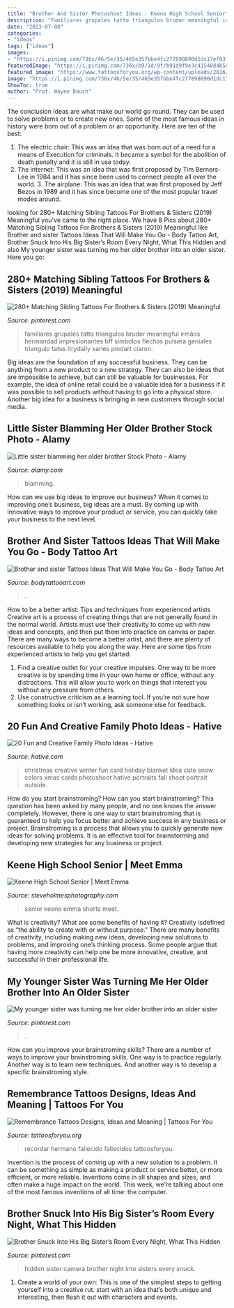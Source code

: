 ```yaml
---
title: "Brother And Sister Photoshoot Ideas : Keene High School Senior"
description: "Familiares grupales tatto triangulos bruder meaningful irmãos hermandad impresionantes bff simbolos flechas pulsera geniales triangulo tatus itrydaily xarles pindart ciaron"
date: "2023-07-08"
categories:
- "ideas"
tags: ["ideas"]
images:
- "https://i.pinimg.com/736x/46/5e/35/465e357bbe4fc277898890d1dc17ef83.jpg"
featuredImage: "https://i.pinimg.com/736x/b9/1d/9f/b91d9f9e3c41540d4b5d550ad45cb070.jpg"
featured_image: "https://www.tattoosforyou.org/wp-content/uploads/2016/05/Remembrance-Tattoo-Ideas-768x957.jpg"
image: "https://i.pinimg.com/736x/46/5e/35/465e357bbe4fc277898890d1dc17ef83.jpg"
ShowToc: true
author: "Prof. Wayne Bauch"
---
```



The conclusion
Ideas are what make our world go round. They can be used to solve problems or to create new ones. Some of the most famous ideas in history were born out of a problem or an opportunity. Here are ten of the best:
1. The electric chair: This was an idea that was born out of a need for a means of Execution for criminals. It became a symbol for the abolition of death penalty and it is still in use today.
2. The internet: This was an idea that was first proposed by Tim Berners-Lee in 1984 and it has since been used to connect people all over the world. 3. The airplane: This was an idea that was first proposed by Jeff Bezos in 1989 and it has since become one of the most popular travel modes around. 
	

		
looking for 280+ Matching Sibling Tattoos For Brothers &amp; Sisters (2019) Meaningful you've came to the right place. We have 8 Pics about 280+ Matching Sibling Tattoos For Brothers &amp; Sisters (2019) Meaningful like Brother and sister Tattoos Ideas That Will Make You Go - Body Tattoo Art, Brother Snuck Into His Big Sister’s Room Every Night, What This Hidden and also My younger sister was turning me her older brother into an older sister. Here you go:
		
    
## 280+ Matching Sibling Tattoos For Brothers &amp; Sisters (2019) Meaningful

<img loading=lazy src="https://i.pinimg.com/736x/46/5e/35/465e357bbe4fc277898890d1dc17ef83.jpg" onerror="this.onerror=null;this.src='https://tse1.mm.bing.net/th?id=OIP.03lj2F_Wex4E-8dAZT3tYQHaJ3&amp;pid=15.1';" alt="280+ Matching Sibling Tattoos For Brothers &amp; Sisters (2019) Meaningful">

_Source: pinterest.com_

>familiares grupales tatto triangulos bruder meaningful irmãos hermandad impresionantes bff simbolos flechas pulsera geniales triangulo tatus itrydaily xarles pindart ciaron. 

	

Big ideas are the foundation of any successful business. They can be anything from a new product to a new strategy. They can also be ideas that are impossible to achieve, but can still be valuable for businesses. For example, the idea of online retail could be a valuable idea for a business if it was possible to sell products without having to go into a physical store. Another big idea for a business is bringing in new customers through social media.

    
## Little Sister Blamming Her Older Brother Stock Photo - Alamy

<img loading=lazy src="https://c8.alamy.com/comp/AFA2WG/little-sister-blamming-her-older-brother-AFA2WG.jpg" onerror="this.onerror=null;this.src='https://tse2.mm.bing.net/th?id=OIP.eVjhmufZdEylL1gDORDbTAHaL4&amp;pid=15.1';" alt="Little sister blamming her older brother Stock Photo - Alamy">

_Source: alamy.com_

>blamming. 

	

How can we use big ideas to improve our business?
When it comes to improving one’s business, big ideas are a must. By coming up with innovative ways to improve your product or service, you can quickly take your business to the next level.

    
## Brother And Sister Tattoos Ideas That Will Make You Go - Body Tattoo Art

<img loading=lazy src="https://www.bodytattooart.com/wp-content/uploads/2020/06/brother-and-sister-tattoos-5.jpg" onerror="this.onerror=null;this.src='https://tse2.mm.bing.net/th?id=OIP.dDOOJPpnlXV25PYRnFxApAHaNL&amp;pid=15.1';" alt="Brother and sister Tattoos Ideas That Will Make You Go - Body Tattoo Art">

_Source: bodytattooart.com_

>. 

	

How to be a better artist: Tips and techniques from experienced artists
Creative art is a process of creating things that are not generally found in the normal world. Artists must use their creativity to come up with new ideas and concepts, and then put them into practice on canvas or paper. There are many ways to become a better artist, and there are plenty of resources available to help you along the way. Here are some tips from experienced artists to help you get started: 
1. Find a creative outlet for your creative impulses. One way to be more creative is by spending time in your own home or office, without any distractions. This will allow you to work on things that interest you without any pressure from others. 
2. Use constructive criticism as a learning tool. If you’re not sure how something looks or isn’t working, ask someone else for feedback.

    
## 20 Fun And Creative Family Photo Ideas - Hative

<img loading=lazy src="https://hative.com/wp-content/uploads/2014/11/family-photo-ideas/12-fun-creative-family-photo-ideas.jpg" onerror="this.onerror=null;this.src='https://tse3.mm.bing.net/th?id=OIP.oKSsgl-lOi1OLfaW0VdNuwHaLI&amp;pid=15.1';" alt="20 Fun and Creative Family Photo Ideas - Hative">

_Source: hative.com_

>christmas creative winter fun card holiday blanket idea cute snow colors xmas cards photoshoot hative portraits fall shoot portrait outside. 

	

How do you start brainstroming?
How can you start brainstroming? This question has been asked by many people, and no one knows the answer completely. However, there is one way to start brainstroming that is guaranteed to help you focus better and achieve success in any business or project. Brainstroming is a process that allows you to quickly generate new ideas for solving problems. It is an effective tool for brainstorming and developing new strategies for any business or project.

    
## Keene High School Senior | Meet Emma

<img loading=lazy src="https://www.steveholmesphotography.com/wordpress/wp-content/uploads/2015/10/26_Keene-High-School-Senior-Pictures-Rock-Black-Tank-Top-White-Shorts.jpg" onerror="this.onerror=null;this.src='https://tse2.mm.bing.net/th?id=OIP.VsEjNJAW_DzFdBhMr-9jRQHaLE&amp;pid=15.1';" alt="Keene High School Senior | Meet Emma">

_Source: steveholmesphotography.com_

>senior keene emma shorts meet. 

	

What is creativity? What are some benefits of having it?
Creativity isdefined as “the ability to create with or without purpose.” There are many benefits of creativity, including making new ideas, developing new solutions to problems, and improving one’s thinking process. Some people argue that having more creativity can help one be more innovative, creative, and successful in their professional life.

    
## My Younger Sister Was Turning Me Her Older Brother Into An Older Sister

<img loading=lazy src="https://i.pinimg.com/736x/b9/1d/9f/b91d9f9e3c41540d4b5d550ad45cb070.jpg" onerror="this.onerror=null;this.src='https://tse3.mm.bing.net/th?id=OIP.2vvdrp-fnTPqggD46ylc7QAAAA&amp;pid=15.1';" alt="My younger sister was turning me her older brother into an older sister">

_Source: pinterest.com_

>. 

	

How can you improve your brainstroming skills?
There are a number of ways to improve your brainstroming skills. One way is to practice regularly. Another way is to learn new techniques. And another way is to develop a specific brainstroming style.

    
## Remembrance Tattoos Designs, Ideas And Meaning | Tattoos For You

<img loading=lazy src="https://www.tattoosforyou.org/wp-content/uploads/2016/05/Remembrance-Tattoo-Ideas-768x957.jpg" onerror="this.onerror=null;this.src='https://tse3.mm.bing.net/th?id=OIP.tlwQLpR7bKIiKCu1zce5GQHaJO&amp;pid=15.1';" alt="Remembrance Tattoos Designs, Ideas and Meaning | Tattoos For You">

_Source: tattoosforyou.org_

>recordar hermano fallecido fallecidos tattoosforyou. 

	

Invention is the process of coming up with a new solution to a problem. It can be something as simple as making a product or service better, or more efficient, or more reliable. Inventions come in all shapes and sizes, and often make a huge impact on the world. This week, we're talking about one of the most famous inventions of all time: the computer.

    
## Brother Snuck Into His Big Sister’s Room Every Night, What This Hidden

<img loading=lazy src="https://i.pinimg.com/736x/24/e5/82/24e5829545ee0124379a06605788843f--sister-room-hidden-camera.jpg" onerror="this.onerror=null;this.src='https://tse2.mm.bing.net/th?id=OIP.oyeoU5bbybCPoag4v60HEwHaD3&amp;pid=15.1';" alt="Brother Snuck Into His Big Sister’s Room Every Night, What This Hidden">

_Source: pinterest.com_

>hidden sister camera brother night into sisters every snuck. 

	

1. Create a world of your own: This is one of the simplest steps to getting yourself into a creative rut. start with an idea that’s both unique and interesting, then flesh it out with characters and events.

